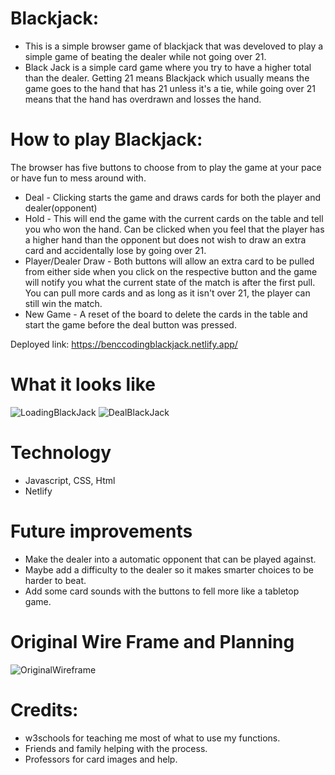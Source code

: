 # Blackjack:
* This is a simple browser game of blackjack that was develoved to play
a simple game of beating the dealer while not going over 21.
* Black Jack is a simple card game where you try to have a higher total than the dealer. Getting 21 means Blackjack which usually means the game goes to the hand that has 21 unless it's a tie, while going over 21 means that the hand has overdrawn and losses the hand.

# How to play Blackjack:
The browser has five buttons to choose from to play the game at your pace or have fun to mess around with. 
* Deal - Clicking starts the game and draws cards for both the player and dealer(opponent)
* Hold - This will end the game with the current cards on the table and tell you who won the hand. Can be clicked when you feel that the player has a higher hand than the opponent but does not wish to draw an extra card and accidentally lose by going over 21.
* Player/Dealer Draw - Both buttons will allow an extra card to be pulled from either side when you click on the respective button and the game will notify you what the current state of the match is after the first pull. You can pull more cards and as long as it isn't over 21, the player can still win the match.
* New Game - A reset of the board to delete the cards in the table and start the game before the deal button was pressed.

Deployed link:
https://benccodingblackjack.netlify.app/

# What it looks like
![LoadingBlackJack](https://i.imgur.com/SCKwPHl.png)
![DealBlackJack](https://i.imgur.com/NLjZIrx.png)

# Technology
* Javascript, CSS, Html
* Netlify

# Future improvements
* Make the dealer into a automatic opponent that can be played against.
* Maybe add a difficulty to the dealer so it makes smarter choices to be harder to beat.
* Add some card sounds with the buttons to fell more like a tabletop game.

# Original Wire Frame and Planning
![OriginalWireframe](https://i.imgur.com/doRcmLg.png)

# Credits:
* w3schools for teaching me most of what to use my functions.
* Friends and family helping with the process.
* Professors for card images and help.
